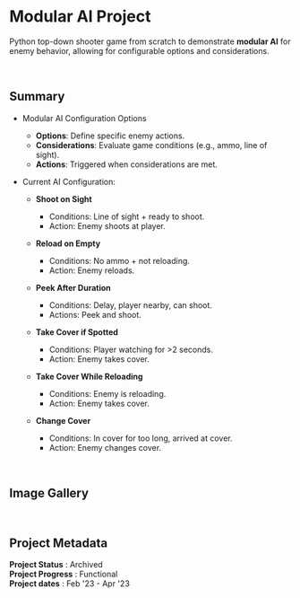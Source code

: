# Modular AI Project

Python top-down shooter game from scratch to demonstrate **modular AI** for enemy behavior, allowing for configurable options and considerations.

<br>

## Summary
- Modular AI Configuration Options
  - **Options**: Define specific enemy actions.
  - **Considerations**: Evaluate game conditions (e.g., ammo, line of sight).
  - **Actions**: Triggered when considerations are met.

- Current AI Configuration:
  - **Shoot on Sight**
    - Conditions: Line of sight + ready to shoot.
    - Action: Enemy shoots at player.
    
  - **Reload on Empty**
    - Conditions: No ammo + not reloading.
    - Action: Enemy reloads.
  
  - **Peek After Duration**
    - Conditions: Delay, player nearby, can shoot.
    - Actions: Peek and shoot.
  
  - **Take Cover if Spotted**
    - Conditions: Player watching for >2 seconds.
    - Action: Enemy takes cover.
  
  - **Take Cover While Reloading**
    - Conditions: Enemy is reloading.
    - Action: Enemy takes cover.
  
  - **Change Cover**
    - Conditions: In cover for too long, arrived at cover.
    - Action: Enemy changes cover.
<br>

## Image Gallery

<!--
### Placeholder Image (This is the image's caption/label)  
![Please end my suffering... (This is the image's alt text)](https://github.com/a-dubs/github-project-template/blob/master/image_gallery/Please_replace_me_I_am_begging_you.jpg)
-->
<br>

## Project Metadata  

**Project Status** : Archived  
**Project Progress** : Functional  
**Project dates** : Feb '23 - Apr '23  

